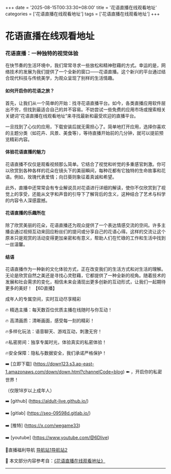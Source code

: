 +++
date = '2025-08-15T00:33:30+08:00'
title = '花语直播在线观看地址'
categories = ['花语直播在线观看地址']
tags = ['花语直播在线观看地址']
+++

# 花语直播在线观看地址

### 花语直播：一种独特的视觉体验

在快节奏的生活环境中，我们常常寻求一些放松和精神慰藉的方式。幸运的是，网络技术的发展为我们提供了一个全新的窗口——花语直播。这个新兴的平台通过结合现代科技与传统美学，为观众呈现了别样的生活情趣。

#### 如何开启你的花语之旅？

首先，让我们从一个简单的开始：找寻花语直播平台。如今，各类直播应用软件层出不穷，但找到最适合自己的并不容易。不妨尝试一些免费的应用市场或搜索相关关键词“花语直播在线观看地址”来寻找最新和最受欢迎的直播平台。

一旦找到了心仪的应用，下载安装后就无需担心了。简单地打开应用，选择你喜欢的主题分类（如花卉、风景、美食等），等待直播开始前的几分钟，就可以提前预览精彩内容。

#### 体验花语直播的魅力

花语直播不仅仅是观看视频那么简单。它结合了视觉和听觉的多重感官刺激。你可以欣赏到各种各样的花朵在镜头下的美丽瞬间，每种花都有它独特的生命故事和花语。例如，玫瑰代表爱情；向日葵则象征着真诚和希望。

此外，直播中还常常会有专业解说员对花语进行详细的解读，使你不仅欣赏到了视觉上的享受，还能从文字和声音的引导下了解背后的含义，这种结合了艺术与科学的内容令人深感震撼。

#### 花语直播的乐趣所在

除了欣赏美丽的花朵，花语直播还为观众提供了一个表达情感交流的空间。许多主播会通过视频互动来回应粉丝们的提问或分享自己的花语心得。这样的交流让这个原本只是观赏的活动变得更加亲密和有意义，帮助人们在忙碌的工作和生活中找到一丝温馨。

#### 结语

花语直播作为一种新的文化体验方式，正在改变我们的生活方式和对生活的理解。无论是欣赏自然之美还是寻找心灵慰藉，它都提供了一种全新的视角。随着技术的发展和社会需求的变化，相信未来会涌现出更多创新的互动形式，让我们一起期待更多的美好！
【6D直播】

 成年人的专属空间，实时互动尽享精彩

🔥 精选主播：每天数百位优质主播在线随时与你互动！

🔥 高清画质：清晰画面，感受每一刻的精彩！

🔥多样化玩法：语音聊天、游戏互动，刺激无穷！

🔥私密房间：独享专属时光，体验真实的私密体验！

🔥安全保障：隐私与数据安全，我们承诺严格保护！

➡️ [立即下载] (https://down123.s3.ap-east-1.amazonaws.com/down/down.html?channelCode=blog) ⬅️ ，开启你的私密世界！

 （仅限18岁以上成年人）

➡️ [github] (https://aldult-live.github.io/)

➡️ [gitlab] (https://seo-09598d.gitlab.io/)

➡️ [推特] (https://x.com/wegame33)

➡️ [youtube] (https://www.youtube.com/@6Dlive)

🔞直播福利导航   [导航站1](https://webstack-86085a.gitlab.io/)[导航站2](https://onlygit123-2.github.io/)

📘 本文部分内容参考自：[《花语直播在线观看地址》](https://webstack-hugo-8.pages.dev/)

---
